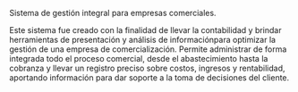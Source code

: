 Sistema de gestión integral para empresas comerciales.

Este sistema fue creado con la finalidad de llevar la contabilidad  y brindar herramientas de presentación y análisis de informaciónpara optimizar la gestión de una empresa de comercialización.
Permite administrar de forma integrada todo el proceso comercial, desde el abastecimiento hasta la cobranza y llevar un registro preciso sobre costos, ingresos y rentabilidad, aportando información para dar soporte a la toma de decisiones del cliente.

